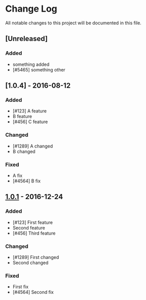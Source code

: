 # Change Log
All notable changes to this project will be documented in this file.

## [Unreleased]
### Added
- something added
- [#5465] something other

## [1.0.4] - 2016-08-12
### Added
- [#123] A feature
- B feature
- [#456] C feature 

### Changed
- [#1289] A changed 
- B changed
 
### Fixed
- A fix
- [#4564] B fix

## [1.0.1] - 2016-12-24
### Added
- [#123] First feature
- Second feature
- [#456] Third feature 

### Changed
- [#1289] First changed 
- Second changed
 
### Fixed
- First fix
- [#4564] Second fix

[1.0.1]: https://www.google.com